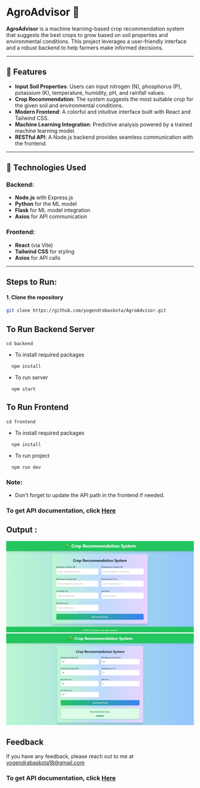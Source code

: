 # AgroAdvisor 🌾

**AgroAdvisor** is a machine learning-based crop recommendation system that suggests the best crops to grow based on soil properties and environmental conditions. This project leverages a user-friendly interface and a robust backend to help farmers make informed decisions.

---

## 🌟 Features

- **Input Soil Properties**: Users can input nitrogen (N), phosphorus (P), potassium (K), temperature, humidity, pH, and rainfall values.
- **Crop Recommendation**: The system suggests the most suitable crop for the given soil and environmental conditions.
- **Modern Frontend**: A colorful and intuitive interface built with React and Tailwind CSS.
- **Machine Learning Integration**: Predictive analysis powered by a trained machine learning model.
- **RESTful API**: A Node.js backend provides seamless communication with the frontend.

---

## 🚀 Technologies Used

### Backend:
- **Node.js** with Express.js
- **Python** for the ML model
- **Flask** for ML model integration
- **Axios** for API communication

### Frontend:
- **React** (via Vite)  
- **Tailwind CSS** for styling  
- **Axios** for API calls  

---

## **Steps to Run**:  


#### 1. Clone the repository  
```bash  
git clone https://github.com/yogendrabaskota/AgroAdvisor.git  
```

## To Run Backend Server

```https 
cd backend
```

- To install required packages
```https 
  npm install
``` 
- To run server
```https 
  npm start
``` 

## To Run Frontend

```https 
cd frontend
``` 
- To install required packages 

```https 
  npm install
``` 

- To run project

```https 
  npm run dev
``` 

### Note:
- Don't forget to update the API path in the frontend if needed.

### To get API documentation, click [Here](https://documenter.getpostman.com/view/33322053/2sAYBbeUTa)


## Output :
![Homepage Snapshot](frontend/public/1.png)
![getting output after filling form](frontend/public/2.png)


## Feedback
  If you have any feedback, please reach out to me at yogendrabaskota18@gmail.com  








### To get API documentation, click [Here](https://documenter.getpostman.com/view/33322053/2sAYHwJjgs)

